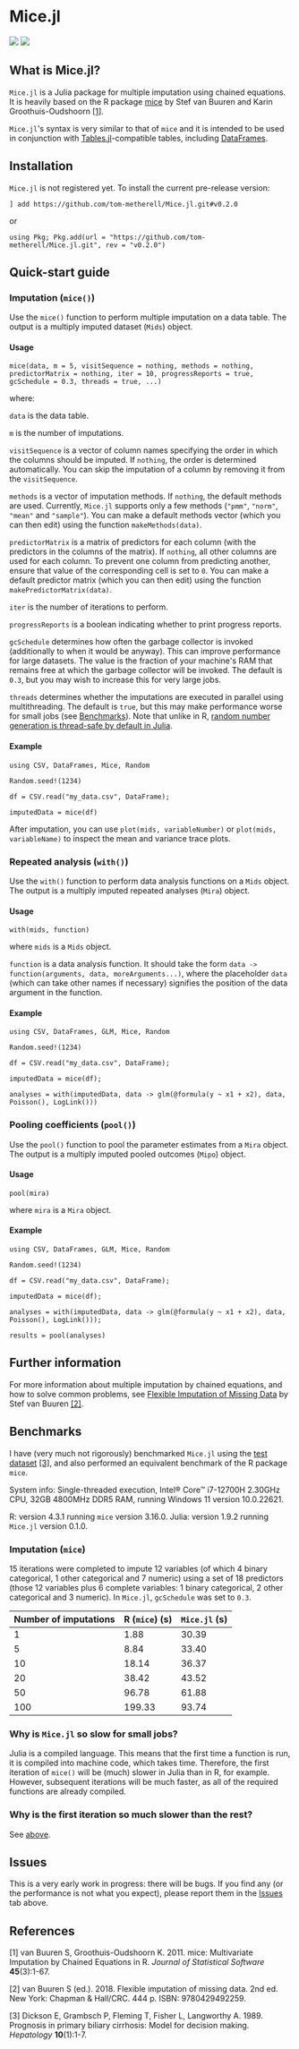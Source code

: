 # Mice.jl
[![](https://img.shields.io/badge/docs-stable-blue.svg)](https://tom-metherell.github.io/Mice.jl/stable)
[![](https://img.shields.io/badge/docs-dev-blue.svg)](https://tom-metherell.github.io/Mice.jl/dev)

## What is Mice.jl?

`Mice.jl` is a Julia package for multiple imputation using chained equations. It is heavily based on the R package [mice](https://cran.r-project.org/web/packages/mice/index.html) by Stef van Buuren and Karin Groothuis-Oudshoorn [[1]](#1).

`Mice.jl`'s syntax is very similar to that of `mice` and it is intended to be used in conjunction with [Tables.jl](https://github.com/JuliaData/Tables.jl)-compatible tables, including [DataFrames](https://github.com/JuliaData/DataFrames.jl).

## Installation

`Mice.jl` is not registered yet. To install the current pre-release version:

```
] add https://github.com/tom-metherell/Mice.jl.git#v0.2.0
```

or

```
using Pkg; Pkg.add(url = "https://github.com/tom-metherell/Mice.jl.git", rev = "v0.2.0")
```

## Quick-start guide

### Imputation (`mice()`)
Use the `mice()` function to perform multiple imputation on a data table. The output is a multiply imputed dataset (`Mids`) object.

#### Usage
```
mice(data, m = 5, visitSequence = nothing, methods = nothing, predictorMatrix = nothing, iter = 10, progressReports = true, gcSchedule = 0.3, threads = true, ...)
```
where:

`data` is the data table.

`m` is the number of imputations.

`visitSequence` is a vector of column names specifying the order in which the columns should be imputed. If `nothing`, the order is determined automatically. You can skip the imputation of a column by removing it from the `visitSequence`.

`methods` is a vector of imputation methods. If `nothing`, the default methods are used. Currently, `Mice.jl` supports only a few methods (`"pmm"`, `"norm"`, `"mean"` and `"sample"`). You can make a default methods vector (which you can then edit) using the function `makeMethods(data)`.

`predictorMatrix` is a matrix of predictors for each column (with the predictors in the columns of the matrix). If `nothing`, all other columns are used for each column. To prevent one column from predicting another, ensure that value of the corresponding cell is set to `0`. You can make a default predictor matrix (which you can then edit) using the function `makePredictorMatrix(data)`.

`iter` is the number of iterations to perform.

`progressReports` is a boolean indicating whether to print progress reports.

`gcSchedule` determines how often the garbage collector is invoked (additionally to when it would be anyway). This can improve performance for large datasets. The value is the fraction of your machine's RAM that remains free at which the garbage collector will be invoked. The default is `0.3`, but you may wish to increase this for very large jobs.

`threads` determines whether the imputations are executed in parallel using multithreading. The default is `true`, but this may make performance worse for small jobs (see [Benchmarks](#benchmarks)). Note that unlike in R, [random number generation is thread-safe by default in Julia](https://julialang.org/blog/2021/11/julia-1.7-highlights/#new_rng_reproducible_rng_in_tasks).

#### Example
```
using CSV, DataFrames, Mice, Random

Random.seed!(1234)

df = CSV.read("my_data.csv", DataFrame);

imputedData = mice(df)
```

After imputation, you can use `plot(mids, variableNumber)` or `plot(mids, variableName)` to inspect the mean and variance trace plots.

### Repeated analysis (`with()`)
Use the `with()` function to perform data analysis functions on a `Mids` object. The output is a multiply imputed repeated analyses (`Mira`) object.

#### Usage
```
with(mids, function)
```
where `mids` is a `Mids` object.

`function` is a data analysis function. It should take the form `data -> function(arguments, data, moreArguments...)`, where the placeholder `data` (which can take other names if necessary) signifies the position of the data argument in the function.

#### Example
```
using CSV, DataFrames, GLM, Mice, Random

Random.seed!(1234)

df = CSV.read("my_data.csv", DataFrame);

imputedData = mice(df);

analyses = with(imputedData, data -> glm(@formula(y ~ x1 + x2), data, Poisson(), LogLink()))
```

### Pooling coefficients (`pool()`)
Use the `pool()` function to pool the parameter estimates from a `Mira` object. The output is a multiply imputed pooled outcomes (`Mipo`) object.

#### Usage
```
pool(mira)
```
where `mira` is a `Mira` object.

#### Example
```
using CSV, DataFrames, GLM, Mice, Random

Random.seed!(1234)

df = CSV.read("my_data.csv", DataFrame);

imputedData = mice(df);

analyses = with(imputedData, data -> glm(@formula(y ~ x1 + x2), data, Poisson(), LogLink()));

results = pool(analyses)
```

## Further information

For more information about multiple imputation by chained equations, and how to solve common problems, see [Flexible Imputation of Missing Data](https://stefvanbuuren.name/fimd/) by Stef van Buuren [[2]](#2).

## Benchmarks

I have (very much not rigorously) benchmarked `Mice.jl` using the [test dataset](https://archive.ics.uci.edu/dataset/878) [[3]](#3), and also performed an equivalent benchmark of the R package `mice`.

System info: Single-threaded execution, Intel® Core™ i7-12700H 2.30GHz CPU, 32GB 4800MHz DDR5 RAM, running Windows 11 version 10.0.22621.

R: version 4.3.1 running `mice` version 3.16.0.
Julia: version 1.9.2 running `Mice.jl` version 0.1.0.

### Imputation (`mice`)

15 iterations were completed to impute 12 variables (of which 4 binary categorical, 1 other categorical and 7 numeric) using a set of 18 predictors (those 12 variables plus 6 complete variables: 1 binary categorical, 2 other categorical and 3 numeric).
In `Mice.jl`, `gcSchedule` was set to `0.3`.

| Number of imputations | R (`mice`) (s) | `Mice.jl` (s) |
| --- | --- | --- |
| 1 | 1.88 | 30.39 |
| 5 | 8.84 | 33.40 |
| 10 | 18.14 | 36.37 |
| 20 | 38.42 | 43.52 |
| 50 | 96.78 | 61.88 |
| 100 | 199.33 | 93.74 |

### Why is `Mice.jl` so slow for small jobs?

Julia is a compiled language. This means that the first time a function is run, it is compiled into machine code, which takes time. Therefore, the first iteration of `mice()` will be (much) slower in Julia than in R, for example. However, subsequent iterations will be much faster, as all of the required functions are already compiled.

### Why is the first iteration so much slower than the rest?

See [above](#why-is-micejl-so-slow-for-small-jobs).

## Issues

This is a very early work in progress: there will be bugs. If you find any (or the performance is not what you expect), please report them in the [Issues](https://github.com/tom-metherell/Mice.jl/issues) tab above.

## References
<a id="1">[1]</a>
van Buuren S, Groothuis-Oudshoorn K. 2011. mice: Multivariate Imputation by Chained Equations in R. *Journal of Statistical Software* **45**(3):1-67.

<a id="2">[2]</a>
van Buuren S (ed.). 2018. Flexible imputation of missing data. 2nd ed. New York: Chapman & Hall/CRC. 444 p. ISBN: 9780429492259.

<a id="3">[3]</a>
Dickson E, Grambsch P, Fleming T, Fisher L, Langworthy A. 1989. Prognosis in primary biliary cirrhosis: Model for decision making. *Hepatology* **10**(1):1-7.

